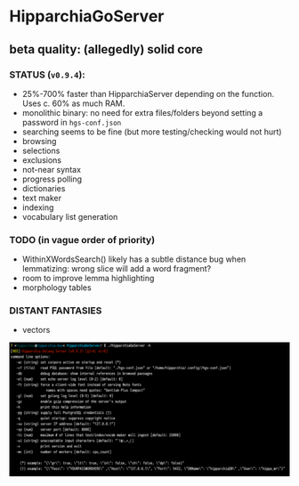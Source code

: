 # HipparchiaGoServer
## beta quality: (allegedly) solid core

### STATUS (`v0.9.4`):

* 25%-700% faster than HipparchiaServer depending on the function. Uses c. 60% as much RAM.
* monolithic binary: no need for extra files/folders beyond setting a password in `hgs-conf.json`
* searching seems to be fine (but more testing/checking would not hurt)
* browsing 
* selections 
* exclusions 
* not-near syntax
* progress polling 
* dictionaries
* text maker
* indexing
* vocabulary list generation

### TODO (in vague order of priority)

* WithinXWordsSearch() likely has a subtle distance bug when lemmatizing: wrong slice will add a word fragment?
* room to improve lemma highlighting
* morphology tables

### DISTANT FANTASIES
* vectors


![options](gitimg/hgscli.png)
